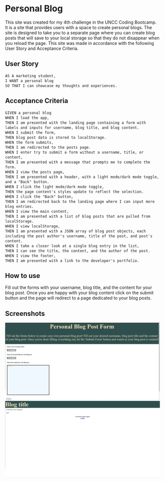 # Personal Blog

This site was created for my 4th challenge in the UNCC Coding Bootcamp. It is a site that provides users with a space to create personal blogs. The site is designed to take you to a separate page where you can create blog posts that will save to your local storage so that they do not disappear when you reload the page. This site was made in accordance with the following User Story and Acceptance Criteria.

## User Story
```
AS A marketing student,
I WANT a personal blog
SO THAT I can showcase my thoughts and experiences.
```

## Acceptance Criteria

```
GIVEN a personal blog
WHEN I load the app,
THEN I am presented with the landing page containing a form with labels and inputs for username, blog title, and blog content.
WHEN I submit the form,
THEN blog post data is stored to localStorage.
WHEN the form submits,
THEN I am redirected to the posts page.
WHEN I enter try to submit a form without a username, title, or content,
THEN I am presented with a message that prompts me to complete the form.
WHEN I view the posts page,
THEN I am presented with a header, with a light mode/dark mode toggle, and a "Back" button.
WHEN I click the light mode/dark mode toggle,
THEN the page content's styles update to reflect the selection.
WHEN I click the "Back" button,
THEN I am redirected back to the landing page where I can input more blog entries.
WHEN I view the main content,
THEN I am presented with a list of blog posts that are pulled from localStorage.
WHEN I view localStorage,
THEN I am presented with a JSON array of blog post objects, each including the post author's username, title of the post, and post's content.
WHEN I take a closer look at a single blog entry in the list,
THEN I can see the title, the content, and the author of the post.
WHEN I view the footer,
THEN I am presented with a link to the developer's portfolio.
```

## How to use
Fill out the forms with your username, blog title, and the content for your blog post. Once you are happy with your blog content click on the submit button and the page will redirect to a page dedicated to your blog posts.

## Screenshots
![a screenshot of the form page](assets/Images/pblog.png)
![a screenshot of the blog post page](assets/Images/pblogpost.png)